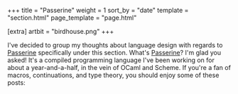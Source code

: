 +++
title = "Passerine"
weight = 1
sort_by = "date"
template = "section.html"
page_template = "page.html"

[extra]
artbit = "birdhouse.png"
+++

I've decided to group my thoughts about language design with regards to [Passerine](https://passerine.io) specifically under this section. What's [Passerine](https://github.com/vrtbl/passerine)? I'm glad you asked! It's a compiled programming language I've been working on for about a year-and-a-half, in the vein of OCaml and Scheme. If you're a fan of macros, continuations, and type theory, you should enjoy some of these posts:
